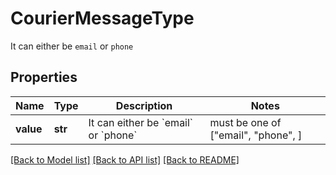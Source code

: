 # CourierMessageType

It can either be `email` or `phone`

## Properties
Name | Type | Description | Notes
------------ | ------------- | ------------- | -------------
**value** | **str** | It can either be &#x60;email&#x60; or &#x60;phone&#x60; |  must be one of ["email", "phone", ]

[[Back to Model list]](../README.md#documentation-for-models) [[Back to API list]](../README.md#documentation-for-api-endpoints) [[Back to README]](../README.md)


